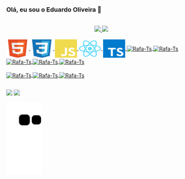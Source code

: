 ### Olá, eu sou o Eduardo Oliveira 👋
<br>

<div align="center" display flex>
  <a href="https://github.com/eduolv">
  <img height="150em" src="https://github-readme-stats.vercel.app/api?username=eduolv&show_icons=true&theme=tokyonight&include_all_commits=true&count_private=true"/>
  <img height="150em" src="https://github-readme-stats.vercel.app/api/top-langs/?username=eduolv&layout=compact&langs_count=7&theme=tokyonight"/>
</div>

<div style="display: inline_block"><br>
  <img align="center" alt="Rafa-HTML" height="50" width="60" src="https://raw.githubusercontent.com/devicons/devicon/master/icons/html5/html5-original.svg">
  <img align="center" alt="Rafa-CSS" height="50" width="60" src="https://raw.githubusercontent.com/devicons/devicon/master/icons/css3/css3-original.svg">
  <img align="center" alt="Rafa-Js" height="50" width="60" src="https://raw.githubusercontent.com/devicons/devicon/master/icons/javascript/javascript-plain.svg">
  <img align="center" alt="Rafa-React" height="50" width="60" src="https://raw.githubusercontent.com/devicons/devicon/master/icons/react/react-original.svg">
  <img align="center" alt="Rafa-Ts" height="50" width="60" src="https://raw.githubusercontent.com/devicons/devicon/master/icons/typescript/typescript-plain.svg">
  <img align="center" alt="Rafa-Ts" height="50" width="60" src="https://cdn.jsdelivr.net/gh/devicons/devicon/icons/bootstrap/bootstrap-original.svg" />        
  <img align="center" alt="Rafa-Ts" height="50" width="60" src="https://cdn.jsdelivr.net/gh/devicons/devicon/icons/nodejs/nodejs-original.svg" /> 
  <img align="center" alt="Rafa-Ts" height="50" width="60" src="https://cdn.jsdelivr.net/gh/devicons/devicon/icons/java/java-original-wordmark.svg" />
  <img align="center" alt="Rafa-Ts" height="50" width="60" src="https://cdn.jsdelivr.net/gh/devicons/devicon/icons/mysql/mysql-original-wordmark.svg" />
  <img align="center" alt="Rafa-Ts" height="50" width="60" src="https://cdn.jsdelivr.net/gh/devicons/devicon/icons/git/git-original-wordmark.svg" />
          
  <br>
  <br>
  <img align="center" alt="Rafa-Ts" height="50" width="60" src="https://cdn.jsdelivr.net/gh/devicons/devicon/icons/photoshop/photoshop-line.svg" />
  <img align="center" alt="Rafa-Ts" height="50" width="60" src="https://cdn.jsdelivr.net/gh/devicons/devicon/icons/illustrator/illustrator-line.svg" />
  <img align="center" alt="Rafa-Ts" height="50" width="60" src="https://cdn.jsdelivr.net/gh/devicons/devicon/icons/figma/figma-original.svg" />
              
</div>


##

<div> 
  <a href="https://www.linkedin.com/in/eduolv-45875016a" target="_blank"><img src="https://img.shields.io/badge/-LinkedIn-%230077B5?style=for-the-badge&logo=linkedin&logoColor=white" target="_blank"></a> 
  <a href = "mailto:contato.eduoliveira.c@gmail.com"><img src="https://img.shields.io/badge/-Gmail-%23333?style=for-the-badge&logo=gmail&logoColor=white" target="_blank"></a>
 
 ![Snake animation](https://github.com/eduolv/eduolv/blob/output/github-contribution-grid-snake.svg)
 
</div>

